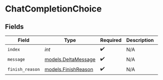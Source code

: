 # ChatCompletionChoice


## Fields

| Field                                            | Type                                             | Required                                         | Description                                      | Example                                          |
| ------------------------------------------------ | ------------------------------------------------ | ------------------------------------------------ | ------------------------------------------------ | ------------------------------------------------ |
| `index`                                          | *int*                                            | :heavy_check_mark:                               | N/A                                              | 0                                                |
| `message`                                        | [models.DeltaMessage](../models/deltamessage.md) | :heavy_check_mark:                               | N/A                                              |                                                  |
| `finish_reason`                                  | [models.FinishReason](../models/finishreason.md) | :heavy_check_mark:                               | N/A                                              | stop                                             |